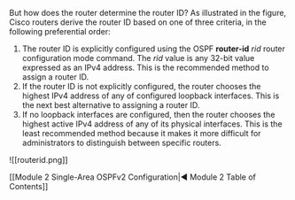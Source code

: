 But how does the router determine the router ID? As illustrated in the figure, Cisco routers derive the router ID based on one of three criteria, in the following preferential order:

1. The router ID is explicitly configured using the OSPF **router-id** _rid_ router configuration mode command. The _rid_ value is any 32-bit value expressed as an IPv4 address. This is the recommended method to assign a router ID.
2. If the router ID is not explicitly configured, the router chooses the highest IPv4 address of any of configured loopback interfaces. This is the next best alternative to assigning a router ID.
3. If no loopback interfaces are configured, then the router chooses the highest active IPv4 address of any of its physical interfaces. This is the least recommended method because it makes it more difficult for administrators to distinguish between specific routers.

![[routerid.png]]

[[Module 2 Single-Area OSPFv2 Configuration|◀ Module 2 Table of Contents]]